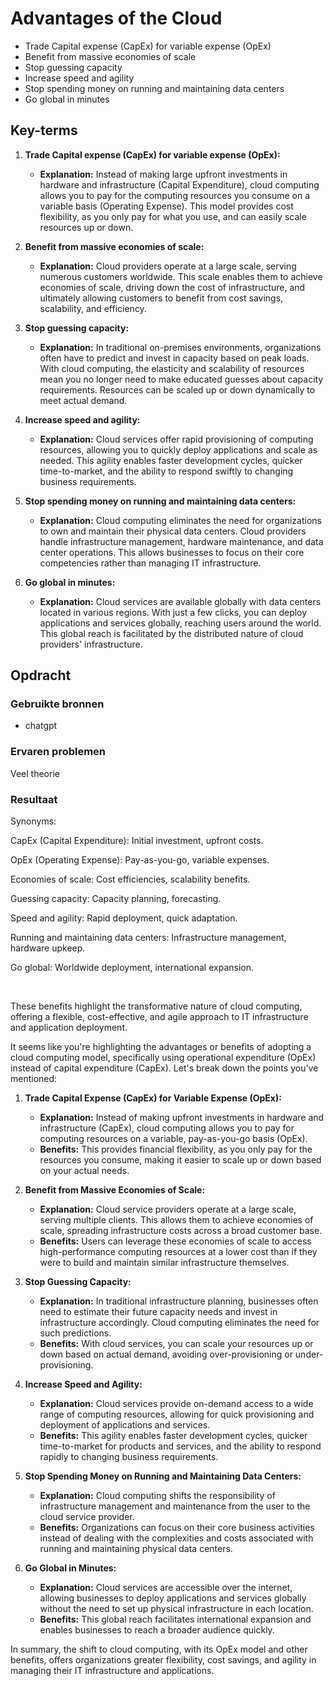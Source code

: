 # Advantages of the Cloud

- Trade Capital expense (CapEx) for variable expense (OpEx)
- Benefit from massive economies of scale
- Stop guessing capacity
- Increase speed and agility
- Stop spending money on running and maintaining data centers
- Go global in minutes

## Key-terms
1. **Trade Capital expense (CapEx) for variable expense (OpEx):**
   - **Explanation:** Instead of making large upfront investments in hardware and infrastructure (Capital Expenditure), cloud computing allows you to pay for the computing resources you consume on a variable basis (Operating Expense). This model provides cost flexibility, as you only pay for what you use, and can easily scale resources up or down.

2. **Benefit from massive economies of scale:**
   - **Explanation:** Cloud providers operate at a large scale, serving numerous customers worldwide. This scale enables them to achieve economies of scale, driving down the cost of infrastructure, and ultimately allowing customers to benefit from cost savings, scalability, and efficiency.

3. **Stop guessing capacity:**
   - **Explanation:** In traditional on-premises environments, organizations often have to predict and invest in capacity based on peak loads. With cloud computing, the elasticity and scalability of resources mean you no longer need to make educated guesses about capacity requirements. Resources can be scaled up or down dynamically to meet actual demand.

4. **Increase speed and agility:**
   - **Explanation:** Cloud services offer rapid provisioning of computing resources, allowing you to quickly deploy applications and scale as needed. This agility enables faster development cycles, quicker time-to-market, and the ability to respond swiftly to changing business requirements.

5. **Stop spending money on running and maintaining data centers:**
   - **Explanation:** Cloud computing eliminates the need for organizations to own and maintain their physical data centers. Cloud providers handle infrastructure management, hardware maintenance, and data center operations. This allows businesses to focus on their core competencies rather than managing IT infrastructure.

6. **Go global in minutes:**
   - **Explanation:** Cloud services are available globally with data centers located in various regions. With just a few clicks, you can deploy applications and services globally, reaching users around the world. This global reach is facilitated by the distributed nature of cloud providers' infrastructure.


## Opdracht
### Gebruikte bronnen
- chatgpt 



### Ervaren problemen
Veel theorie

### Resultaat


Synonyms:

CapEx (Capital Expenditure): Initial investment, upfront costs.

OpEx (Operating Expense): Pay-as-you-go, variable expenses.

Economies of scale: Cost efficiencies, scalability benefits.

Guessing capacity: Capacity planning, forecasting.

Speed and agility: Rapid deployment, quick adaptation.

Running and maintaining data centers: Infrastructure management, hardware upkeep.

Go global: Worldwide deployment, international expansion.

<br>

These benefits highlight the transformative nature of cloud computing, offering a flexible, cost-effective, and agile approach to IT infrastructure and application deployment.


It seems like you're highlighting the advantages or benefits of adopting a cloud computing model, specifically using operational expenditure (OpEx) instead of capital expenditure (CapEx). Let's break down the points you've mentioned:

1. **Trade Capital Expense (CapEx) for Variable Expense (OpEx):**
   - **Explanation:** Instead of making upfront investments in hardware and infrastructure (CapEx), cloud computing allows you to pay for computing resources on a variable, pay-as-you-go basis (OpEx).
   - **Benefits:** This provides financial flexibility, as you only pay for the resources you consume, making it easier to scale up or down based on your actual needs.

2. **Benefit from Massive Economies of Scale:**
   - **Explanation:** Cloud service providers operate at a large scale, serving multiple clients. This allows them to achieve economies of scale, spreading infrastructure costs across a broad customer base.
   - **Benefits:** Users can leverage these economies of scale to access high-performance computing resources at a lower cost than if they were to build and maintain similar infrastructure themselves.

3. **Stop Guessing Capacity:**
   - **Explanation:** In traditional infrastructure planning, businesses often need to estimate their future capacity needs and invest in infrastructure accordingly. Cloud computing eliminates the need for such predictions.
   - **Benefits:** With cloud services, you can scale your resources up or down based on actual demand, avoiding over-provisioning or under-provisioning.

4. **Increase Speed and Agility:**
   - **Explanation:** Cloud services provide on-demand access to a wide range of computing resources, allowing for quick provisioning and deployment of applications and services.
   - **Benefits:** This agility enables faster development cycles, quicker time-to-market for products and services, and the ability to respond rapidly to changing business requirements.

5. **Stop Spending Money on Running and Maintaining Data Centers:**
   - **Explanation:** Cloud computing shifts the responsibility of infrastructure management and maintenance from the user to the cloud service provider.
   - **Benefits:** Organizations can focus on their core business activities instead of dealing with the complexities and costs associated with running and maintaining physical data centers.

6. **Go Global in Minutes:**
   - **Explanation:** Cloud services are accessible over the internet, allowing businesses to deploy applications and services globally without the need to set up physical infrastructure in each location.
   - **Benefits:** This global reach facilitates international expansion and enables businesses to reach a broader audience quickly.

In summary, the shift to cloud computing, with its OpEx model and other benefits, offers organizations greater flexibility, cost savings, and agility in managing their IT infrastructure and applications.